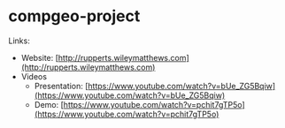 # compgeo-project

Links:
- Website: [http://rupperts.wileymatthews.com](http://rupperts.wileymatthews.com)
- Videos
    - Presentation: [https://www.youtube.com/watch?v=bUe_ZG5Bqiw](https://www.youtube.com/watch?v=bUe_ZG5Bqiw)
    - Demo: [https://www.youtube.com/watch?v=pchit7gTP5o](https://www.youtube.com/watch?v=pchit7gTP5o)